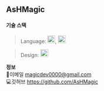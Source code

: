 ## AsHMagic
#### 기술 스택
> Language:  <a href="https://www.python.org/" title="Python"><img src="https://github.com/get-icon/geticon/raw/master/icons/python.svg" alt="Python" width="21px" height="21px"></a>, <a href="https://www.java.com/" title="Java"><img src="https://github.com/get-icon/geticon/raw/master/icons/java.svg" alt="Java" width="21px" height="21px"></a>

> Design: <a href="https://www.figma.com/" title="Figma"><img src="https://upload.wikimedia.org/wikipedia/commons/thumb/3/33/Figma-logo.svg/1667px-Figma-logo.svg.png" alt="Figma" width="21px" height="21px"></a>

**정보**
<br/>
📩이메일 magicdev0000@gmail.com
<br/>
💻깃허브 https://github.com/AsHMagic
